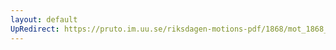 ```yaml
---
layout: default
UpRedirect: https://pruto.im.uu.se/riksdagen-motions-pdf/1868/mot_1868__ak__303/mot_1868__ak__303-002.pdf
---
```

